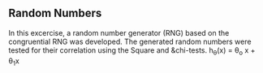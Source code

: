 ## Random Numbers

In this excercise, a random number generator (RNG) based on the congruential RNG was developed. The generated random numbers were tested for their correlation using the Square and &chi-tests.  h<sub>&theta;</sub>(x) = &theta;<sub>o</sub> x + &theta;<sub>1</sub>x

